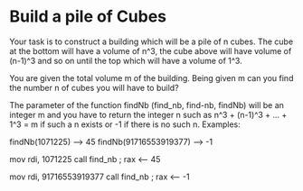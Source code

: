 # Build a pile of Cubes

Your task is to construct a building which will be a pile of n cubes. The cube at the bottom will have a volume of n^3, the cube above will have volume of (n-1)^3 and so on until the top which will have a volume of 1^3.

You are given the total volume m of the building. Being given m can you find the number n of cubes you will have to build?

The parameter of the function findNb (find_nb, find-nb, findNb) will be an integer m and you have to return the integer n such as n^3 + (n-1)^3 + ... + 1^3 = m if such a n exists or -1 if there is no such n.
Examples:

findNb(1071225) --> 45
findNb(91716553919377) --> -1

mov rdi, 1071225
call find_nb            ; rax <-- 45

mov rdi, 91716553919377
call find_nb            ; rax <-- -1


